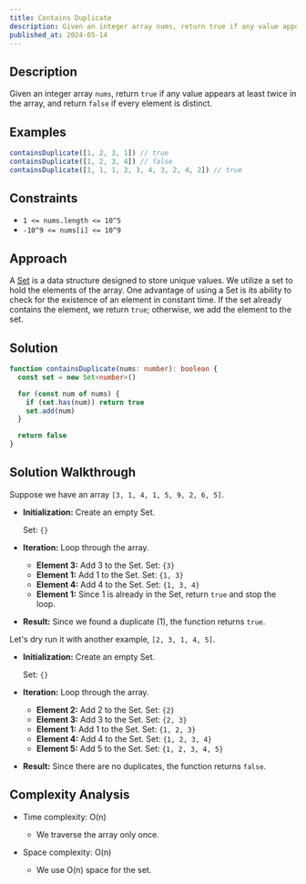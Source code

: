 ```yaml
---
title: Contains Duplicate
description: Given an integer array nums, return true if any value appears at least twice in the array, and return false if every element is distinct.
published_at: 2024-05-14
---
```


## Description

Given an integer array `nums`, return `true` if any value appears at least twice in the array, and return `false` if every element is distinct.

## Examples

```ts
containsDuplicate([1, 2, 3, 1]) // true
containsDuplicate([1, 2, 3, 4]) // false
containsDuplicate([1, 1, 1, 3, 3, 4, 3, 2, 4, 2]) // true
```

## Constraints

- `1 <= nums.length <= 10^5`
- `-10^9 <= nums[i] <= 10^9`

## Approach

A [Set](https://mdn.io/Set) is a data structure designed to store unique values. We utilize a set to hold the elements of the array. One advantage of using a Set is its ability to check for the existence of an element in constant time. If the set already contains the element, we return `true`; otherwise, we add the element to the set.

## Solution

```ts
function containsDuplicate(nums: number): boolean {
  const set = new Set<number>()

  for (const num of nums) {
    if (set.has(num)) return true
    set.add(num)
  }

  return false
}
```

## Solution Walkthrough

Suppose we have an array `[3, 1, 4, 1, 5, 9, 2, 6, 5]`.

- **Initialization:** Create an empty Set.

  Set: `{}`

- **Iteration:** Loop through the array.

  - **Element 3:** Add 3 to the Set. Set: `{3}`
  - **Element 1:** Add 1 to the Set. Set: `{1, 3}`
  - **Element 4:** Add 4 to the Set. Set: `{1, 3, 4}`
  - **Element 1:** Since 1 is already in the Set, return `true` and stop the loop.

- **Result:** Since we found a duplicate (1), the function returns `true`.

Let's dry run it with another example, `[2, 3, 1, 4, 5]`.

- **Initialization:** Create an empty Set.

  Set: `{}`

- **Iteration:** Loop through the array.

  - **Element 2:** Add 2 to the Set. Set: `{2}`
  - **Element 3:** Add 3 to the Set. Set: `{2, 3}`
  - **Element 1:** Add 1 to the Set. Set: `{1, 2, 3}`
  - **Element 4:** Add 4 to the Set. Set: `{1, 2, 3, 4}`
  - **Element 5:** Add 5 to the Set. Set: `{1, 2, 3, 4, 5}`

- **Result:** Since there are no duplicates, the function returns `false`.

## Complexity Analysis

- Time complexity: O(n)

  - We traverse the array only once.

- Space complexity: O(n)

  - We use O(n) space for the set.

